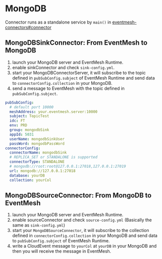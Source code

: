 # MongoDB

Connector runs as a standalone service by `main()` in [eventmesh-connectors#connector](https://github.com/apache/eventmesh/tree/master/eventmesh-connectors#connector)

## MongoDBSinkConnector: From EventMesh to MongoDB

1. launch your MongoDB server and EventMesh Runtime.
2. enable sinkConnector and check `sink-config.yml`.
3. start your MongoDBConnectorServer, it will subscribe to the topic defined in `pubSubConfig.subject` of EventMesh Runtime and send data to `connectorConfig.collection` in your MongoDB.
4. send a message to EventMesh with the topic defined in `pubSubConfig.subject`.

```yaml
pubSubConfig:
  # default port 10000
  meshAddress: your.eventmesh.server:10000
  subject: TopicTest
  idc: FT
  env: PRD
  group: mongodbSink
  appId: 5031
  userName: mongodbSinkUser
  passWord: mongodbPassWord
connectorConfig:
  connectorName: mongodbSink
  # REPLICA_SET or STANDALONE is supported
  connectorType: STANDALONE
  # mongodb://root:root@127.0.0.1:27018,127.0.0.1:27019
  url: mongodb://127.0.0.1:27018
  database: yourDB
  collection: yourCol
```

## MongoDBSourceConnector: From MongoDB to EventMesh

1. launch your MongoDB server and EventMesh Runtime.
2. enable sourceConnector and check `source-config.yml` (Basically the same as `sink-config.yml`)
3. start your `MongoDBSourceConnector`, it will subscribe to the collection defined in `connectorConfig.collection` in your MongoDB and send data to `pubSubConfig.subject` of EventMesh Runtime.
4. write a CloudEvent message to `yourCol` at `yourDB` in your MongoDB and then you will receive the message in EventMesh.